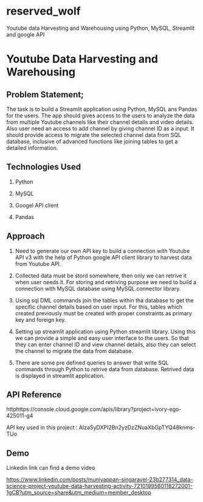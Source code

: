 # reserved_wolf
Youtube data Harvesting and Warehousing using Python, MySQL, Streamlit and google API

# Youtube Data Harvesting and Warehousing

## Problem Statement;

        
The task is to build a Streamlit application using Python, MySQL ans Pandas for the users. The app should gives access to the users to analyze the data from multiple Youtube channels  like their channel details and video details. Also user need an access to add channel by giving channel ID as a input. It should provide access to migrate the selected channel data from SQL database, inclusive of advanced functions like joining tables to get a detailed information.
## Technologies Used


1. Python

2. MySQL

3. Googel API client

4. Pandas
## Approach
 

1. Need to generate our own API key to build a connection with Youtube API v3 with the help of Python google API client library to harvest data from Youtube API. 

2. Collected data must be stord somewhere, then only we can retrive it when user needs it. For storing and retriving purpose we need to build a connection with MySQL database using MySQL.connector library.

3. Using sql DML commands join the tables within tha database to get the specific channel details based on user input. For this, tables which created previously must be created with proper constraints as primary key and foreign key.

4. Setting up streamlit application using Python streamlit library. Using this we can provide a simple and easy user interface to the users. So that they can enter channel ID and view channel details, also they can select the channel to migrate the data from database.

5. There are some pre defined queries to answer that write SQL commands through Python to retrive data from database. Retrived data is displayed in streamlit application.

## API Reference
  httphttps://console.cloud.google.com/apis/library?project=ivory-ego-425011-g4
  
  API key used in this project : AIzaSyDXPI2Bn2yzDzZNuaXbGpTYQ48knms-TUo


## Demo

Linkedin link can find a demo video 



https://www.linkedin.com/posts/muniyappan-singaravel-23b277314_data-science-project-youtube-data-harvesting-activity-7210199560118272001-1gCB?utm_source=share&utm_medium=member_desktop










